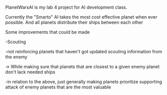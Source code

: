 PlanetWarsAI is my lab 4 project for AI development class.

Currently the "Smarto" AI takes the most cost effective planet when ever possible.
And all planets distribute their ships between each other

Some improvements that could be made

-Scouting

-not reinforcing planets that haven't got updated scouting information from the enemy
  
  -> While making sure that planets that are closest to a given enemy planet don't lack needed ships

-in relation to the above, just generally making planets prioritize supporting attack of enemy planets that are the most valuable
